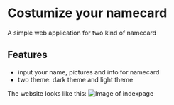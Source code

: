 # Costumize your namecard
A simple web application for two kind of namecard

## Features
- input your name, pictures and info for namecard
- two theme: dark theme and light theme

The website looks like this:
![Image of indexpage](https://upload.cc/i1/2019/07/22/glD5Hp.png
)